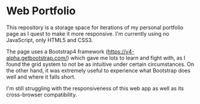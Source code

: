 # Web Portfolio
This repository is a storage space for iterations of my personal portfolio page as I quest to make it more responsive. I'm currently using no JavaScript, only HTML5 and CSS3.

The page uses a Bootstrap4 framework (https://v4-alpha.getbootstrap.com/) which gave me lots to learn and fight with, as I found the grid system to not be as intuitive under certain circumstances. On the other hand, it was extremely useful to experience what Bootstrap does well and where it falls short.

I'm still struggling with the responsiveness of this web app as well as its cross-browser compatibility.
